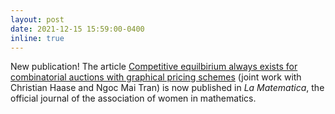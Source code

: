 ```yaml
---
layout: post
date: 2021-12-15 15:59:00-0400
inline: true
---
```


New publication! The article [Competitive equilbirium always exists for combinatorial auctions with graphical pricing schemes]() (joint work with Christian Haase and Ngoc Mai Tran) is now published in *La Matematica*, the official journal of the association of women in mathematics. 